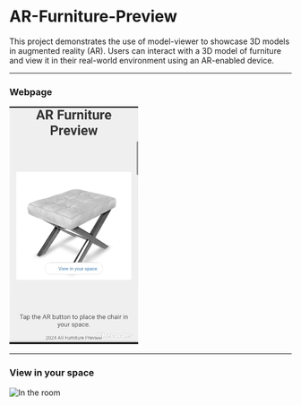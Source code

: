 # AR-Furniture-Preview
 
This project demonstrates the use of model-viewer to showcase 3D models in augmented reality (AR). Users can interact with a 3D model of furniture and view it in their real-world environment using an AR-enabled device.

---

### Webpage
![Mobile experience](media/screen-capture.gif)

---

### View in your space
![In the room](media/Stool-AR.gif)
